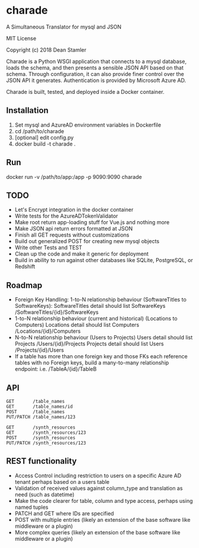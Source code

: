 # charade

A Simultaneous Translator for mysql and JSON

MIT License

Copyright (c) 2018 Dean Stamler

Charade is a Python WSGI application that connects to a mysql database, loads the schema, and then presents a sensible JSON API based on that schema. Through configuration, it can also provide finer control over the JSON API it generates. Authentication is provided by Microsoft Azure AD.

Charade is built, tested, and deployed inside a Docker container.

## Installation

1. Set mysql and AzureAD environment variables in Dockerfile
2. cd /path/to/charade
3. [optional] edit config.py
4. docker build -t charade .

## Run

docker run -v /path/to/app:/app -p 9090:9090 charade

## TODO

- Let's Encrypt integration in the docker container
- Write tests for the AzureADTokenValidator
- Make root return app-loading stuff for Vue.js and nothing more
- Make JSON api return errors formatted at JSON
- Finish all GET requests without customizations
- Build out generalized POST for creating new mysql objects
- Write other Tests and TEST
- Clean up the code and make it generic for deployment
- Build in ability to run against other databases like SQLite, PostgreSQL, or Redshift

## Roadmap

- Foreign Key Handling:
  1-to-N relationship behaviour (SoftwareTitles to SoftwareKeys):
    SoftwareTitles detail should list SoftwareKeys
      /SoftwareTitles/{id}/SoftwareKeys
- 1-to-N relationship behaviour (current and historical) (Locations to Computers)
    Locations detail should list Computers
      /Locations/{id}/Computers
- N-to-N relationship behaviour (Users to Projects)
    Users detail should list Projects
      /Users/{id}/Projects
    Projects detail should list Users
      /Projects/{id}/Users
- If a table has more than one foreign key and those FKs each reference tables
  with no Foreign keys, build a many-to-many relationship endpoint:
      i.e. /TableA/{id}/TableB

## API

```http
GET       /table_names
GET       /table_names/id
POST      /table_names
PUT/PATCH /table_names/123

GET       /synth_resources
GET       /synth_resources/123
POST      /synth_resources
PUT/PATCH /synth_resources/123
```

## REST functionality

- Access Control including restriction to users on a specific Azure AD tenant perhaps based on a users table
- Validation of received values against column_type and translation as need (such as datetime)
- Make the code clearer for table, column and type access, perhaps using named tuples
- PATCH and GET where IDs are specified
- POST with multiple entries (likely an extension of the base software like middleware or a plugin)
- More complex queries (likely an extension of the base software like middleware or a plugin)
